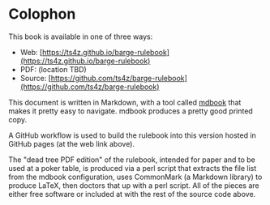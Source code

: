 Colophon
========

This book is available in one of three ways:

* Web: [https://ts4z.github.io/barge-rulebook](https://ts4z.github.io/barge-rulebook)
* PDF: (location TBD)
* Source: [https://github.com/ts4z/barge-rulebook](https://github.com/ts4z/barge-rulebook)

This document is written in Markdown, with a tool called
[mdbook](https://rust-lang.github.io/mdBook/) that makes it pretty easy to
navigate.  mdbook produces a pretty good printed copy.

A GitHub workflow is used to build the rulebook into this version hosted in
GitHub pages (at the web link above).

The "dead tree PDF edition" of the rulebook, intended for paper and to be used
at a poker table, is produced via a perl script that extracts the file list
from the mdbook configuration, uses CommonMark (a Markdown library) to produce
LaTeX, then doctors that up with a perl script.  All of the pieces are either
free software or included at with the rest of the source code above.
